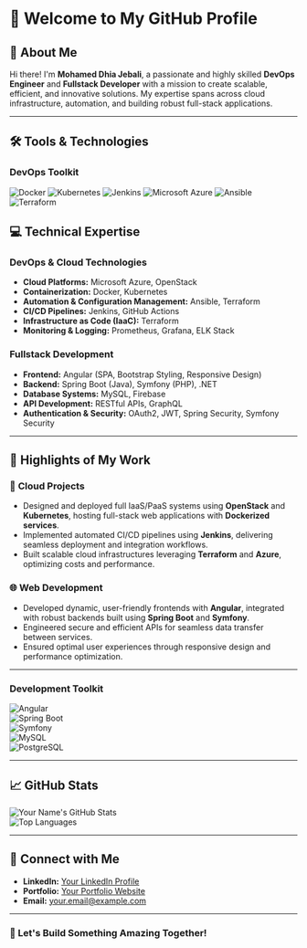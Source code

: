 # 👋 Welcome to My GitHub Profile

## 🚀 About Me

Hi there! I'm **Mohamed Dhia Jebali**, a passionate and highly skilled **DevOps Engineer** and **Fullstack Developer** with a mission to create scalable, efficient, and innovative solutions. My expertise spans across cloud infrastructure, automation, and building robust full-stack applications.

---

## 🛠️ Tools & Technologies

### **DevOps Toolkit**
![Docker](https://img.shields.io/badge/Docker-2496ED?style=for-the-badge&logo=docker&logoColor=white)  ![Kubernetes](https://img.shields.io/badge/Kubernetes-326CE5?style=for-the-badge&logo=kubernetes&logoColor=white)  ![Jenkins](https://img.shields.io/badge/Jenkins-D24939?style=for-the-badge&logo=jenkins&logoColor=white) ![Microsoft Azure](https://custom-icon-badges.demolab.com/badge/Microsoft%20Azure-0089D6?style=for-the-badge&logo=docker&logoColor=white)  ![Ansible](https://img.shields.io/badge/Ansible-EE0000?style=for-the-badge&logo=ansible&logoColor=white)  ![Terraform](https://img.shields.io/badge/Terraform-7B42BC?style=for-the-badge&logo=terraform&logoColor=white)



## 💻 Technical Expertise

### **DevOps & Cloud Technologies**
- **Cloud Platforms:** Microsoft Azure, OpenStack
- **Containerization:** Docker, Kubernetes
- **Automation & Configuration Management:** Ansible, Terraform
- **CI/CD Pipelines:** Jenkins, GitHub Actions
- **Infrastructure as Code (IaaC):** Terraform
- **Monitoring & Logging:** Prometheus, Grafana, ELK Stack

### **Fullstack Development**
- **Frontend:** Angular (SPA, Bootstrap Styling, Responsive Design)
- **Backend:** Spring Boot (Java), Symfony (PHP), .NET
- **Database Systems:** MySQL, Firebase
- **API Development:** RESTful APIs, GraphQL
- **Authentication & Security:** OAuth2, JWT, Spring Security, Symfony Security

---

## 🌟 Highlights of My Work

### 🎯 **Cloud Projects**
- Designed and deployed full IaaS/PaaS systems using **OpenStack** and **Kubernetes**, hosting full-stack web applications with **Dockerized services**.
- Implemented automated CI/CD pipelines using **Jenkins**, delivering seamless deployment and integration workflows.
- Built scalable cloud infrastructures leveraging **Terraform** and **Azure**, optimizing costs and performance.

### 🌐 **Web Development**
- Developed dynamic, user-friendly frontends with **Angular**, integrated with robust backends built using **Spring Boot** and **Symfony**.
- Engineered secure and efficient APIs for seamless data transfer between services.
- Ensured optimal user experiences through responsive design and performance optimization.

---


### **Development Toolkit**
![Angular](https://img.shields.io/badge/Angular-DD0031?style=for-the-badge&logo=angular&logoColor=white)  
![Spring Boot](https://img.shields.io/badge/Spring%20Boot-6DB33F?style=for-the-badge&logo=spring-boot&logoColor=white)  
![Symfony](https://img.shields.io/badge/Symfony-000000?style=for-the-badge&logo=symfony&logoColor=white)  
![MySQL](https://img.shields.io/badge/MySQL-4479A1?style=for-the-badge&logo=mysql&logoColor=white)  
![PostgreSQL](https://img.shields.io/badge/PostgreSQL-4169E1?style=for-the-badge&logo=postgresql&logoColor=white)

---

## 📈 GitHub Stats

![Your Name's GitHub Stats](https://github-readme-stats.vercel.app/api?username=your-github-username&show_icons=true&theme=radical)  
![Top Languages](https://github-readme-stats.vercel.app/api/top-langs/?username=your-github-username&layout=compact&theme=radical)

---

## 🔗 Connect with Me

- **LinkedIn:** [Your LinkedIn Profile](https://linkedin.com/in/your-profile)
- **Portfolio:** [Your Portfolio Website](https://your-website.com)
- **Email:** [your.email@example.com](mailto:your.email@example.com)

---

### 🌟 Let's Build Something Amazing Together!

